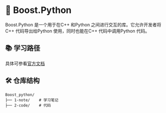 # 🚀 Boost.Python

Boost.Python 是一个用于在C++ 和Python 之间进行交互的库。它允许开发者将C++ 代码导出给Python 使用，同时也能在C++ 代码中调用Python 代码。


## 📚 学习路径
具体可参看[官方文档](https://www.boost.org/doc/libs/1_88_0/libs/python/doc/html/index.html)


## 🛠️ 仓库结构
```
Boost_python/
├── 1-note/    # 学习笔记
├── 2-code/    # 代码
```